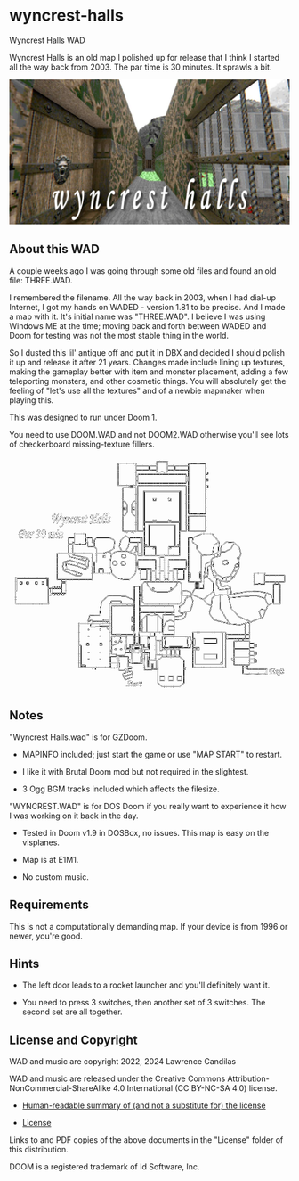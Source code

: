 # wyncrest-halls
 Wyncrest Halls WAD

Wyncrest Halls is an old map I polished up for release that I think I started all the way back from 2003.  The par time is 30 minutes. It sprawls a bit.

![Title Image](https://github.com/lawrencecandilas/doom-wads/blob/main/006%20Wyncrest%20Halls/Assets/WHTTLPIC.jpg?raw=true)

## About this WAD

A couple weeks ago I was going through some old files and found an old file: THREE.WAD.

I remembered the filename.  All the way back in 2003, when I had dial-up Internet, I got my hands on WADED - version 1.81 to be precise. And I made a map with it. It's initial name was "THREE.WAD". I believe I was using Windows ME at the time; moving back and forth between WADED and Doom for testing was not the most stable thing in the world.

So I dusted this lil' antique off and put it in DBX and decided I should polish it up and release it after 21 years. Changes made include lining up textures, making the gameplay better with item and monster placement, adding a few teleporting monsters, and other cosmetic things. You will absolutely get the feeling of "let's use all the textures" and of a newbie mapmaker when playing this.

This was designed to run under Doom 1. 

You need to use DOOM.WAD and not DOOM2.WAD otherwise you'll see lots of checkerboard missing-texture fillers.

![Wyncrest Halls - Automap Preview](https://github.com/lawrencecandilas/doom-wads/blob/main/006%20Wyncrest%20Halls/Wyncrest%20Halls%20-%20Automap%20Preview.png?raw=true)


## Notes

"Wyncrest Halls.wad" is for GZDoom.

- MAPINFO included; just start the game or use "MAP START" to restart.

- I like it with Brutal Doom mod but not required in the slightest.

- 3 Ogg BGM tracks included which affects the filesize.

"WYNCREST.WAD" is for DOS Doom if you really want to experience it how I was working on it back in the day.

- Tested in Doom v1.9 in DOSBox, no issues. This map is easy on the visplanes.

- Map is at E1M1.

- No custom music.


## Requirements

This is not a computationally demanding map. If your device is from 1996 or newer, you're good.


## Hints

- The left door leads to a rocket launcher and you'll definitely want it.

- You need to press 3 switches, then another set of 3 switches. The second set are all together.


## License and Copyright

WAD and music are copyright 2022, 2024 Lawrence Candilas

WAD and music are released under the Creative Commons Attribution-NonCommercial-ShareAlike 4.0 International (CC BY-NC-SA 4.0) license.

- [Human-readable summary of (and not a substitute for) the license](https://creativecommons.org/licenses/by-nc-sa/4.0/)

- [License](https://creativecommons.org/licenses/by-nc-sa/4.0/legalcode)

Links to and PDF copies of the above documents in the "License" folder of this distribution.

DOOM is a registered trademark of Id Software, Inc.
